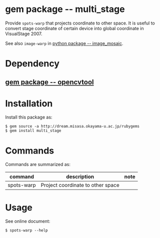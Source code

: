 # gem package -- multi_stage

Provide `spots-warp` that projects coordinate to other space. It is useful to convert 
stage coordinate of certain device into global coordinate in VisualStage 2007.

See also `image-warp` in [python package -- image_mosaic](https://github.com/misasa/image_mosaic).

# Dependency

## [gem package -- opencvtool](https://gitlab.misasa.okayama-u.ac.jp/gems/opencvtool)

# Installation

Install this package as:

    $ gem source -a http://dream.misasa.okayama-u.ac.jp/rubygems
    $ gem install multi_stage

# Commands

Commands are summarized as:

| command     | description                       | note  |
| ----------- | --------------------------------- | ----- |
| spots-warp  | Project coordinate to other space |       |

# Usage

See online document:

    $ spots-warp --help
